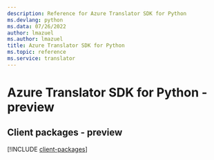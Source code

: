 ```yaml
---
description: Reference for Azure Translator SDK for Python
ms.devlang: python
ms.data: 07/26/2022
author: lmazuel
ms.author: lmazuel
title: Azure Translator SDK for Python
ms.topic: reference
ms.service: translator
---
```

# Azure Translator SDK for Python - preview

## Client packages - preview
[!INCLUDE [client-packages](translator-client-index.md)]